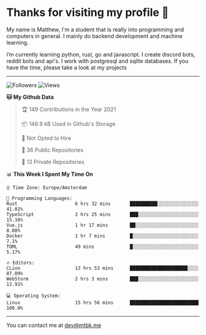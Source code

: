 # Thanks for visiting my profile 👋
My name is Matthew, I'm a student that is really into programming and computers in general. I mainly do backend development and machine learning.

I’m currently learning python, rust, go and javascript. I create discord bots, reddit bots and api's. I work with postgresql and sqlite databases. If you have the time, please take a look at my projects

---
![Followers](https://img.shields.io/github/followers/DankDumpster?style=social)
![Views](https://komarev.com/ghpvc/?username=DankDumpster&style=flat-square&color=green)
<!--START_SECTION:waka-->
**🐱 My Github Data** 

> 🏆 149 Contributions in the Year 2021
 > 
> 📦 146.9 kB Used in Github's Storage 
 > 
> 🚫 Not Opted to Hire
 > 
> 📜 36 Public Repositories 
 > 
> 🔑 13 Private Repositories  
 > 
📊 **This Week I Spent My Time On** 

```text
⌚︎ Time Zone: Europe/Amsterdam

💬 Programming Languages: 
Rust                     6 hrs 32 mins       ██████████░░░░░░░░░░░░░░░   41.01% 
TypeScript               2 hrs 25 mins       ███░░░░░░░░░░░░░░░░░░░░░░   15.16% 
Vue.js                   1 hr 17 mins        ██░░░░░░░░░░░░░░░░░░░░░░░   8.08% 
Docker                   1 hr 7 mins         █░░░░░░░░░░░░░░░░░░░░░░░░   7.1% 
TOML                     49 mins             █░░░░░░░░░░░░░░░░░░░░░░░░   5.17%

🔥 Editors: 
CLion                    13 hrs 53 mins      █████████████████████░░░░   87.09% 
WebStorm                 2 hrs 3 mins        ███░░░░░░░░░░░░░░░░░░░░░░   12.91%

💻 Operating System: 
Linux                    15 hrs 56 mins      █████████████████████████   100.0%

```


<!--END_SECTION:waka-->
-------

You can contact me at dev@mtbk.me
